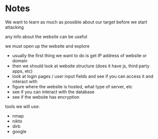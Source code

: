 # Notes

We want to learn as much as possible about our target before we start attacking

any info about the website can be useful

we must open up the website and explore

- usually the first thing we want to do is get IP address of website or domain
- then we should look at website structure (does it have js, third party apps, etc)
- look at login pages / user input fields and see if you can access it and interact with
- figure where the website is hosted, what type of server, etc
- see if you can interact with the database
- see if the website has encryption

tools we will use:
- nmap
- nikto
- dirb
- google
